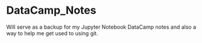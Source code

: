 # DataCamp_Notes
Will serve as a backup for my Jupyter Notebook DataCamp notes and also a way to help me get used to using git.
